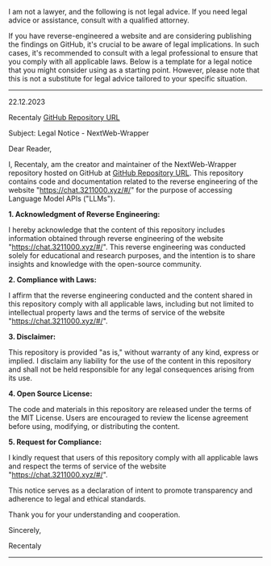 I am not a lawyer, and the following is not legal advice. If you need legal advice or assistance, consult with a qualified attorney.

If you have reverse-engineered a website and are considering publishing the findings on GitHub, it's crucial to be aware of legal implications. In such cases, it's recommended to consult with a legal professional to ensure that you comply with all applicable laws. Below is a template for a legal notice that you might consider using as a starting point. However, please note that this is not a substitute for legal advice tailored to your specific situation.

---

22.12.2023

Recentaly
[GitHub Repository URL](https://github.com/Recentaly/NextWeb-Wrapper)

Subject: Legal Notice - NextWeb-Wrapper

Dear Reader,

I, Recentaly, am the creator and maintainer of the NextWeb-Wrapper repository hosted on GitHub at [GitHub Repository URL](https://github.com/Recentaly/NextWeb-Wrapper). This repository contains code and documentation related to the reverse engineering of the website "https://chat.3211000.xyz/#/" for the purpose of accessing Language Model APIs ("LLMs").

**1. Acknowledgment of Reverse Engineering:**

I hereby acknowledge that the content of this repository includes information obtained through reverse engineering of the website "https://chat.3211000.xyz/#/". This reverse engineering was conducted solely for educational and research purposes, and the intention is to share insights and knowledge with the open-source community.

**2. Compliance with Laws:**

I affirm that the reverse engineering conducted and the content shared in this repository comply with all applicable laws, including but not limited to intellectual property laws and the terms of service of the website "https://chat.3211000.xyz/#/".

**3. Disclaimer:**

This repository is provided "as is," without warranty of any kind, express or implied. I disclaim any liability for the use of the content in this repository and shall not be held responsible for any legal consequences arising from its use.

**4. Open Source License:**

The code and materials in this repository are released under the terms of the MIT License. Users are encouraged to review the license agreement before using, modifying, or distributing the content.

**5. Request for Compliance:**

I kindly request that users of this repository comply with all applicable laws and respect the terms of service of the website "https://chat.3211000.xyz/#/".

This notice serves as a declaration of intent to promote transparency and adherence to legal and ethical standards.

Thank you for your understanding and cooperation.

Sincerely,

Recentaly

---
